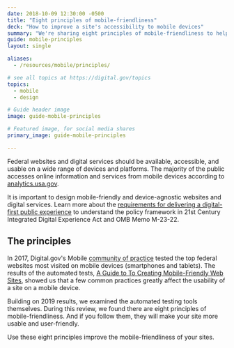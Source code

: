 ```yaml
---
date: 2018-10-09 12:30:00 -0500
title: "Eight principles of mobile-friendliness"
deck: "How to improve a site's accessibility to mobile devices"
summary: "We're sharing eight principles of mobile-friendliness to help you improve your sites."
guide: mobile-principles
layout: single

aliases:
  - /resources/mobile/principles/

# see all topics at https://digital.gov/topics
topics:
  - mobile
  - design

# Guide header image
image: guide-mobile-principles

# Featured image, for social media shares
primary_image: guide-mobile-principles

---
```


Federal websites and digital services should be available, accessible, and usable on a wide range of devices and platforms. The majority of the public accesses online information and services from mobile devices according to [analytics.usa.gov](https://analytics.usa.gov/). 

It is important to design mobile-friendly and device-agnostic websites and digital services. Learn more about the [requirements for delivering a digital-first public experience](https://digital.gov/resources/delivering-digital-first-public-experience/) to understand the policy framework in 21st Century Integrated Digital Experience Act and OMB Memo M-23-22.

## The principles

In 2017, Digital.gov's Mobile [community of practice](https://digital.gov/communities/) tested the top federal websites most visited on mobile devices (smartphones and tablets). The results of the automated tests, [A Guide to To Creating Mobile-Friendly Web Sites](https://digital.gov/resources/guide-create-mobile-friendly-websites/), showed us that a few common practices greatly affect the usability of a site on a mobile device.

Building on 2019 results, we examined the automated testing tools themselves. During this review, we found there are eight principles of mobile-friendliness. And if you follow them, they will make your site more usable and user-friendly.

Use these eight principles improve the mobile-friendliness of your sites. 

